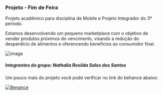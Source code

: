 ### Projeto - Fim de Feira

Projeto acadêmico para disciplina de Mobile e Projeto Integrador do 3º período.

Estamos desenvolvendo um pequeno marketplace com o objetivo de vender produtos próximos do vencimento, visando a redução do desperdício de alimentos e oferencendo benefícios ao consumidor final.

![image](https://github.com/user-attachments/assets/05a0d282-15a9-473a-8fb7-4dcc5a438fcd)

##### Integrantes do grupo: Nathalia Rosilda Sales dos Santos

Um pouco mais do projeto você pode verificar no link do behance abaixo:

[![Benance](  https://img.shields.io/badge/-Behance-blue?style=for-the-badge&logo=behance&logoColor=white)](https://www.behance.net/gallery/172145347/Projeto-Academico-Fim-de-Feira)
